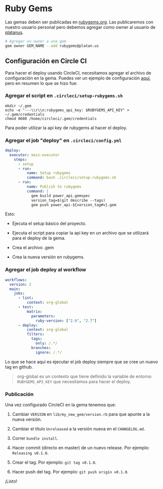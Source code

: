 # Ruby Gems

Las gemas deben ser publicadas en [rubygems.org](https://rubygems.org/). Las publicaremos con nuestro usuario personal pero debemos agregar como owner al usuario de [platanus](https://rubygems.org/profiles/platanus).

```bash
# Agregar un owner a una gem
gem owner GEM_NAME --add rubygems@platan.us
```

## Configuración en Circle CI

Para hacer el deploy usando CircleCI, necesitamos agregar el archivo de configuración en la gema. Puedes ver un ejemplo de configuración [aquí](https://github.com/platanus/power_api/pull/29), pero en resumen lo que se hizo fue:

### Agregar el script en `.circleci/setup-rubygems.sh`

```plain text
mkdir ~/.gem
echo -e "---\\r\\n:rubygems_api_key: $RUBYGEMS_API_KEY" > ~/.gem/credentials
chmod 0600 /home/circleci/.gem/credentials
```

Para poder utilizar la api key de rubygems al hacer el deploy.

### Agregar el job "deploy" en `.circleci/config.yml`

```yaml
deploy:
  executor: main-executor
    steps:
      - setup
      - run:
          name: Setup rubygems
          command: bash .circleci/setup-rubygems.sh
      - run:
          name: Publish to rubygems
          command: |
            gem build power_api.gemspec
            version_tag=$(git describe --tags)
            gem push power_api-${version_tag#v}.gem
```

Esto:

* Ejecuta el setup básico del proyecto.

* Ejecuta el script para copiar la api key en un archivo que se utilizará para el deploy de la gema.

* Crea el archivo .gem

* Crea la nueva versión en rubygems.

### Agregar el job deploy al workflow

```yaml
workflows:
  version: 2
  main:
    jobs:
      - lint:
          context: org-global
      - test:
          matrix:
            parameters:
              ruby-version: ["2.6", "2.7"]
      - deploy:
          context: org-global
          filters:
            tags:
              only: /.*/
            branches:
              ignore: /.*/
```

Lo que se hace aquí es ejecutar el job deploy siempre que se cree un nuevo tag en github.

> org-global es un contexto que tiene definido la variable de entorno `RUBYGEMS_API_KEY` que necesitamos para hacer el deploy.

### Publicación

Una vez configurado CircleCI en la gema tenemos que:

1. Cambiar `VERSION` en `lib/my_new_gem/version.rb` para que apunte a la nueva versión.

1. Cambiar el título `Unreleased` a la versión nueva en el `CHANGELOG.md`.

1. Correr `bundle install`.

1. Hacer commit (directo en master) de un nuevo release. Por ejemplo: `Releasing v0.1.0`.

1. Crear el tag. Por ejemplo: `git tag v0.1.0`.

1. Hacer push del tag. Por ejemplo: `git push origin v0.1.0`.

¡Listo!
